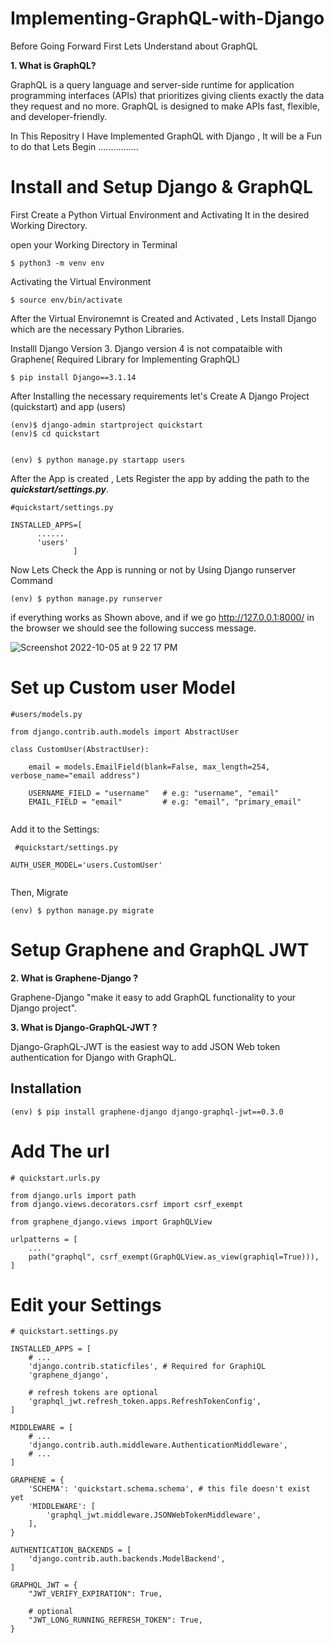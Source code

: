 # Implementing-GraphQL-with-Django

Before Going Forward First Lets Understand about GraphQL

<strong> 1. What is GraphQL? </strong>

GraphQL is a query language and server-side runtime for application programming interfaces (APIs) that prioritizes giving clients exactly the data they request and no more. GraphQL is designed to make APIs fast, flexible, and developer-friendly.


In This Repositry I Have  Implemented GraphQL with Django , It will be a Fun to do that Lets Begin ................


# Install and Setup Django & GraphQL

First Create a Python Virtual Environment and Activating It in the desired Working Directory.

open your Working Directory in Terminal

```
$ python3 -m venv env

```

Activating the Virtual Environment 

```
$ source env/bin/activate

```
After the Virtual Environemnt is Created and Activated , Lets Install Django which are the necessary Python Libraries.

Installl Django Version 3. Django version 4 is not compataible with Graphene( Required Library for Implementing GraphQL)

```
$ pip install Django==3.1.14

```

After Installing the necessary requirements let's Create A Django Project (quickstart) and app (users)


```
(env)$ django-admin startproject quickstart
(env)$ cd quickstart

```

```

(env) $ python manage.py startapp users

```

After the App is created , Lets Register the app by adding the path to the ***quickstart/settings.py***.

```
#quickstart/settings.py

INSTALLED_APPS=[
      ......
      'users'
              ]
```

Now Lets Check the App is running or not by Using Django runserver Command

```
(env) $ python manage.py runserver

```

if everything works as Shown above, and if we  go http://127.0.0.1:8000/ in the browser we should see the following success message.

![Screenshot 2022-10-05 at 9 22 17 PM](https://user-images.githubusercontent.com/77909856/194105352-8d5c3d10-11c9-448b-acee-f1a96a41277b.png)


# Set up Custom user Model

```
#users/models.py

from django.contrib.auth.models import AbstractUser

class CustomUser(AbstractUser):
      
    email = models.EmailField(blank=False, max_length=254, verbose_name="email address")

    USERNAME_FIELD = "username"   # e.g: "username", "email"
    EMAIL_FIELD = "email"         # e.g: "email", "primary_email"


```

Add it to the Settings:

```
 #quickstart/settings.py

AUTH_USER_MODEL='users.CustomUser'
 
```

Then, Migrate

```
(env) $ python manage.py migrate

```



# Setup Graphene and GraphQL JWT

<strong> 2. What is Graphene-Django ?</strong>

Graphene-Django "make it easy to add GraphQL functionality to your Django project".


<strong>3. What is Django-GraphQL-JWT ?</strong>

Django-GraphQL-JWT is the easiest way to add JSON Web token authentication for Django with GraphQL.



<h2>Installation</h2>

```
(env) $ pip install graphene-django django-graphql-jwt==0.3.0
```


# Add The url

```
# quickstart.urls.py

from django.urls import path
from django.views.decorators.csrf import csrf_exempt

from graphene_django.views import GraphQLView

urlpatterns = [
    ...
    path("graphql", csrf_exempt(GraphQLView.as_view(graphiql=True))),
]

```

# Edit your Settings

```
# quickstart.settings.py

INSTALLED_APPS = [
    # ...
    'django.contrib.staticfiles', # Required for GraphiQL
    'graphene_django',

    # refresh tokens are optional
    'graphql_jwt.refresh_token.apps.RefreshTokenConfig',
]

MIDDLEWARE = [
    # ...
    'django.contrib.auth.middleware.AuthenticationMiddleware',
    # ...
]

GRAPHENE = {
    'SCHEMA': 'quickstart.schema.schema', # this file doesn't exist yet
    'MIDDLEWARE': [
        'graphql_jwt.middleware.JSONWebTokenMiddleware',
    ],
}

AUTHENTICATION_BACKENDS = [
    'django.contrib.auth.backends.ModelBackend',
]

GRAPHQL_JWT = {
    "JWT_VERIFY_EXPIRATION": True,

    # optional
    "JWT_LONG_RUNNING_REFRESH_TOKEN": True,
}
```




